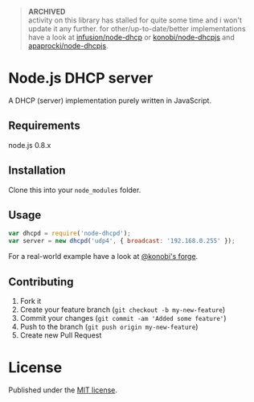 > **ARCHIVED**  
> activity on this library has stalled for quite some time and i won't update it any further. for other/up-to-date/better implementations have a look at [infusion/node-dhcp](https://github.com/infusion/node-dhcp) or [konobi/node-dhcpjs](https://github.com/konobi/node-dhcpjs) and [apaprocki/node-dhcpjs](https://github.com/apaprocki/node-dhcpjs).

# Node.js DHCP server

A DHCP (server) implementation purely written in JavaScript.

## Requirements

node.js 0.8.x

## Installation

Clone this into your `node_modules` folder.

## Usage

```js
var dhcpd = require('node-dhcpd');
var server = new dhcpd('udp4', { broadcast: '192.168.0.255' });
```

For a real-world example have a look at [@konobi's forge](https://github.com/konobi/forge/).

## Contributing

1. Fork it
2. Create your feature branch (`git checkout -b my-new-feature`)
3. Commit your changes (`git commit -am 'Added some feature'`)
4. Push to the branch (`git push origin my-new-feature`)
5. Create new Pull Request

# License

Published under the [MIT license](http://opensource.org/licenses/MIT).
